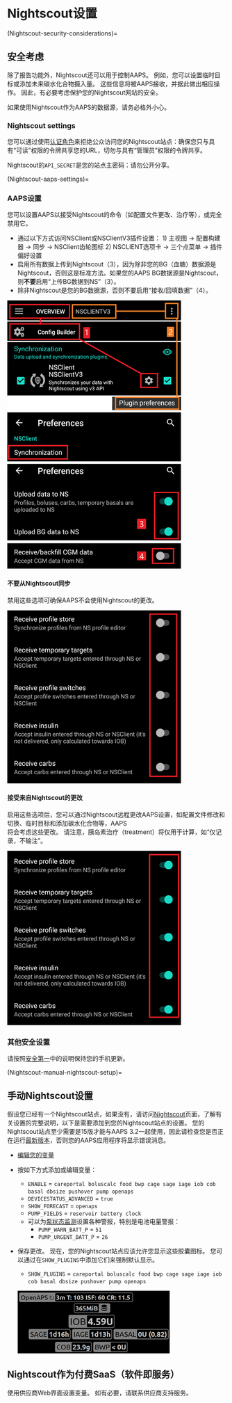 # Nightscout设置

(Nightscout-security-considerations)=

## 安全考虑

除了报告功能外，Nightscout还可以用于控制AAPS。 例如，您可以设置临时目标或添加未来碳水化合物摄入量。 这些信息将被AAPS接收，并据此做出相应操作。 因此，有必要考虑保护您的Nightscout网站的安全。

如果使用Nightscout作为AAPS的数据源，请务必格外小心。

### Nightscout settings

您可以通过使用[认证角色](https://nightscout.github.io/nightscout/security)来拒绝公众访问您的Nightscout站点：确保您只与具有“可读”权限的令牌共享您的URL，切勿与具有“管理员”权限的令牌共享。

Nightscout的`API_SECRET`是您的站点主密码：请勿公开分享。

(Nightscout-aaps-settings)=

### AAPS设置

您可以设置AAPS以接受Nightscout的命令（如配置文件更改、治疗等），或完全禁用它。

* 通过以下方式访问NSClient或NSClientV3插件设置： 1) 主视图 -> 配置构建器 -> 同步 -> NSClient齿轮图标 2) NSCLIENT选项卡 -> 三个点菜单 -> 插件偏好设置
* 启用所有数据上传到Nightscout（3），因为除非您的BG（血糖）数据源是Nightscout，否则这是标准方法。如果您的AAPS BG数据源是Nightscout，则**不要**启用“上传BG数据到NS”（3）。
* 除非Nightscout是您的BG数据源，否则不要启用“接收/回填数据”（4）。

![Nightscout仅上传](../images/NSsafety.png)

#### 不要从Nightscout同步

禁用这些选项可确保AAPS不会使用Nightscout的更改。

![Nightscout仅上传](../images/NSsafety2.png)

#### 接受来自Nightscout的更改

启用这些选项后，您可以通过Nightscout远程更改AAPS设置，如配置文件修改和切换、临时目标和添加碳水化合物等，AAPS  
将会考虑这些更改。 请注意，胰岛素治疗（treatment）将仅用于计算，如“仅记录，不输注”。

![Nightscout仅上传](../images/NSsafety3.png)

### 其他安全设置

请按照[安全第一](#preparing-safety-first)中的说明保持您的手机更新。

(Nightscout-manual-nightscout-setup)=

## 手动Nightscout设置

假设您已经有一个Nightscout站点，如果没有，请访问[Nightscout](http://nightscout.github.io/nightscout/new_user/)页面，了解有关设置的完整说明，以下是需要添加到您的Nightscout站点的设置。 您的Nightscout站点至少需要是15版才能与AAPS 3.2一起使用，因此请检查您是否正在运行[最新版本](https://nightscout.github.io/update/update/#updating-your-site-to-the-latest-version)，否则您的AAPS应用程序将显示错误消息。

* [编辑您的变量](https://nightscout.github.io/nightscout/setup_variables/#nightscout-configuration)

* 按如下方式添加或编辑变量：
  
  * `ENABLE` = `careportal boluscalc food bwp cage sage iage iob cob basal dbsize pushover pump openaps`
  * `DEVICESTATUS_ADVANCED` = `true`
  * `SHOW_FORECAST` = `openaps`
  * `PUMP_FIELDS` = `reservoir battery clock`
  * 可以为[泵状态监测](https://github.com/nightscout/cgm-remote-monitor#pump-pump-monitoring)设置各种警报，特别是电池电量警报： 
    * `PUMP_WARN_BATT_P` = `51`
    * `PUMP_URGENT_BATT_P` = `26` 

* 保存更改。 现在，您的Nightscout站点应该允许您显示这些胶囊图标。 您可以通过在`SHOW_PLUGINS`中添加它们来强制默认显示。
  
  * `SHOW_PLUGINS` = `careportal boluscalc food bwp cage sage iage iob cob basal dbsize pushover pump openaps`
  
  ![Nightscout 胶囊图标](../images/nightscout1.png)

## Nightscout作为付费SaaS（软件即服务）

使用供应商Web界面设置变量。 如有必要，请联系供应商支持服务。
